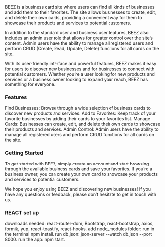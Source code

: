 
BEEZ is a business card site where users can find all kinds of businesses and add them to their favorites. The site allows businesses to create, edit, and delete their own cards, providing a convenient way for them to showcase their products and services to potential customers.

In addition to the standard user and business user features, BEEZ also includes an admin user role that allows for greater control over the site’s content. Admin users have the ability to manage all registered users and perform CRUD (Create, Read, Update, Delete) functions for all cards on the site.

With its user-friendly interface and powerful features, BEEZ makes it easy for users to discover new businesses and for businesses to connect with potential customers. Whether you’re a user looking for new products and services or a business owner looking to expand your reach, BEEZ has something for everyone.

<h3>Features</h3>
Find Businesses: Browse through a wide selection of business cards to discover new products and services.
Add to Favorites: Keep track of your favorite businesses by adding their cards to your favorites list.
Manage Cards: Businesses can create, edit, and delete their own cards to showcase their products and services.
Admin Control: Admin users have the ability to manage all registered users and perform CRUD functions for all cards on the site.

<h3>Getting Started</h3>
To get started with BEEZ, simply create an account and start browsing through the available business cards and save your favorites. If you’re a business owner, you can create your own card to showcase your products and services to potential customers.

We hope you enjoy using BEEZ and discovering new businesses! If you have any questions or feedback, please don’t hesitate to get in touch with us.

<h3>REACT set up</h3>

downloads needed: react-router-dom, Bootstrap, react-bootstrap, axios, formik, yup, react-toastify, react-hooks.
add node_modules folder: run in the terminal npm install.
run db.json:  json-server --watch db.json --port 8000.
run the app: npm start.
